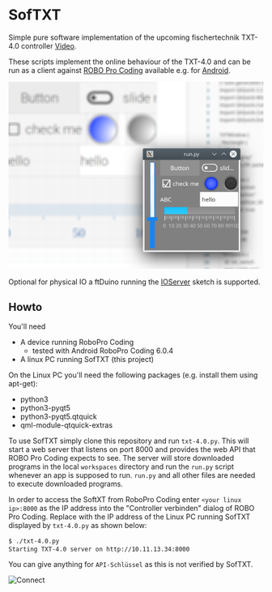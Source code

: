 # SofTXT

Simple pure software implementation of the upcoming fischertechnik
TXT-4.0 controller [Video](https://youtu.be/1ub4-ASsy-U).

These scripts implement the online behaviour of the TXT-4.0 and can be
run as a client against [ROBO Pro
Coding](https://docs.fischertechnik-cloud.com/books/robo-pro-coding)
available e.g. for
[Android](https://play.google.com/store/apps/details?id=eu.beemo.roboprocoding).

![Screenshot](screen.png)

Optional for physical IO a ftDuino running the [IOServer](https://github.com/harbaum/ftduino/tree/master/ftduino/libraries/WebUSB/examples/IoServer) sketch is supported.

## Howto

You'll need

- A device running RoboPro Coding
  - tested with Android RoboPro Coding 6.0.4
- A linux PC running SofTXT (this project)

On the Linux PC you'll need the following packages (e.g. install them using apt-get):

- python3
- python3-pyqt5
- python3-pyqt5.qtquick
- qml-module-qtquick-extras

To use SofTXT simply clone this repository and run
```txt-4.0.py```. This will start a web server that listens on port
8000 and provides the web API that ROBO Pro Coding expects to see. The
server will store downloaded programs in the local ```workspaces```
directory and run the ```run.py``` script whenever an app is supposed
to run. ```run.py``` and all other files are needed to execute
downloaded programs.

In order to access the SoftXT from RoboPro Coding enter ```<your linux
ip>:8000``` as the IP address into the "Controller verbinden" dialog
of ROBO Pro Coding. Replace <your linux ip> with the IP address of the
Linux PC running SofTXT displayed by ```txt-4.0.py``` as shown below:

```
$ ./txt-4.0.py
Starting TXT-4.0 server on http://10.11.13.34:8000
```

You can give anything for ```API-Schlüssel``` as this is not verified
by SofTXT.

![Connect](connect.png)

